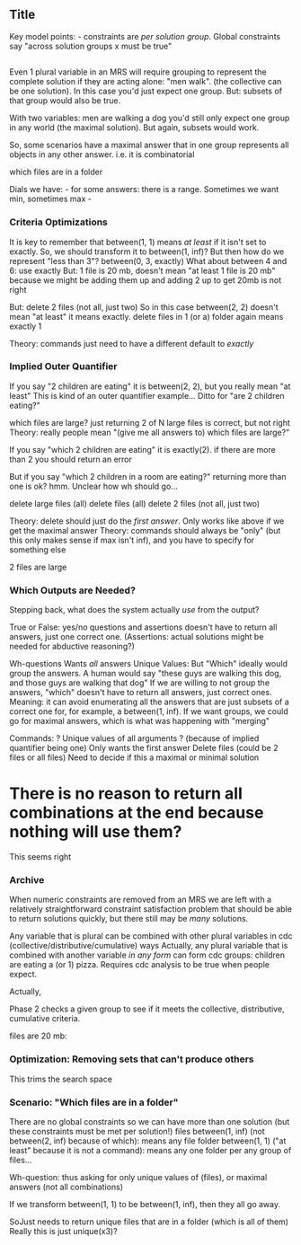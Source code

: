 ## Title
Key model points:
    - constraints are *per solution group*.  Global constraints say "across solution groups x must be true"

##
Even 1 plural variable in an MRS will require grouping to represent the complete solution if they are acting alone: "men walk".   (the collective can be one solution). In this case you'd just expect one group. But: subsets of that group would also be true.

With two variables: men are walking a dog you'd still only expect one group in any world (the maximal solution). But again, subsets would work.

So, some scenarios have a maximal answer that in one group represents all objects in any other answer. i.e. it is combinatorial

which files are in a folder

Dials we have:
    - for some answers: there is a range. Sometimes we want min, sometimes max
    - 

### Criteria Optimizations
It is key to remember that between(1, 1) means *at least* if it isn't set to exactly.
    So, we should transform it to between(1, inf)?
But then how do we represent "less than 3"?
    between(0, 3, exactly)
What about between 4 and 6: use exactly
But: 1 file is 20 mb, doesn't mean "at least 1 file is 20 mb" because we might be adding them up and adding 2 up to get 20mb is not right

But: delete 2 files
    (not all, just two)
    So in this case between(2, 2) doesn't mean "at least" it means exactly.
    delete files in 1 (or a) folder
    again means exactly 1

Theory: commands just need to have a different default to *exactly*

### Implied Outer Quantifier
If you say "2 children are eating" it is between(2, 2), but you really mean "at least"
    This is kind of an outer quantifier example...
Ditto for "are 2 children eating?"

which files are large?
    just returning 2 of N large files is correct, but not right
Theory: really people mean "(give me all answers to) which files are large?"

If you say "which 2 children are eating" it is exactly(2).
    if there are more than 2 you should return an error

But if you say "which 2 children in a room are eating?" returning more than one is ok? hmm.
Unclear how wh should go...

delete large files
    (all)
delete files
    (all)
delete 2 files
    (not all, just two)

Theory: delete should just do the *first answer*. Only works like above if we get the maximal answer
Theory: commands should always be "only" (but this only makes sense if max isn't inf), and you have to specify for something else

2 files are large

### Which Outputs are Needed?
Stepping back, what does the system actually *use* from the output? 

True or False: yes/no questions and assertions
 doesn't have to return all answers, just one correct one. 
 (Assertions: actual solutions might be needed for abductive reasoning?)

Wh-questions
    Wants *all* answers
    Unique Values: But "Which" ideally would group the answers. A human would say "these guys are walking this dog, and those guys are walking that dog" 
        If we are willing to not group the answers, "which" doesn't have to return all answers, just correct ones. Meaning: it can avoid enumerating all the answers that are just subsets of a correct one for, for example, a between(1, inf).
        If we want groups, we could go for maximal answers, which is what was happening with "merging"

Commands: ? Unique values of all arguments ?
    (because of implied quantifier being one) Only wants the first answer
    Delete files (could be 2 files or all files)
    Need to decide if this a maximal or minimal solution



# There is no reason to return all combinations at the end because nothing will use them?
This seems right

### Archive
When numeric constraints are removed from an MRS we are left with a relatively straightforward constraint satisfaction problem that should be able to return solutions quickly, but there still may be *many* solutions.

Any variable that is plural can be combined with other plural variables in cdc (collective/distributive/cumulative) ways
    Actually, any plural variable that is combined with another variable *in any form* can form cdc groups: children are eating a (or 1) pizza. Requires cdc analysis to be true when people expect.

Actually, 


Phase 2 checks a given group to see if it meets the collective, distributive, cumulative criteria.

files are 20 mb: 

### Optimization: Removing sets that can't produce others
This trims the search space


### Scenario: "Which files are in a folder"
There are no global constraints so we can have more than one solution (but these constraints must be met per solution!)
files between(1, inf) (not between(2, inf) because of which): means any file
folder between(1, 1) ("at least" because it is not a command): means any one folder per any group of files... 

Wh-question: thus asking for only unique values of (files), or maximal answers (not all combinations)

If we transform between(1, 1) to be between(1, inf), then they all go away.

SoJust needs to return unique files that are in a folder (which is all of them)
Really this is just unique(x3)?
